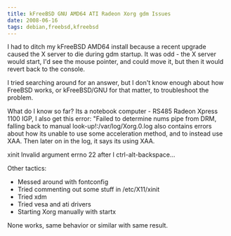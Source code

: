 ```yaml
---
title: kFreeBSD GNU AMD64 ATI Radeon Xorg gdm Issues
date: 2008-06-16
tags: debian,freebsd,kfreebsd
---
```

I had to ditch my kFreeBSD AMD64 install because a recent upgrade caused the X server to die during gdm startup. It was odd - the X server would start, I'd see the mouse pointer, and could move it, but then it would revert back to the console.

I tried searching around for an answer, but I don't know enough about how FreeBSD works, or kFreeBSD/GNU for that matter, to troubleshoot the problem.

What do I know so far? Its a notebook computer - RS485 Radeon Xpress 1100 IGP, I also get this error: "Failed to determine nums pipe from DRM, falling back to manual look-up!:/var/log/Xorg.0.log also contains errors about how its unable to use some acceleration method, and to instead use XAA. Then later on in the log, it says its using XAA.

xinit Invalid argument errno 22 after I ctrl-alt-backspace...

Other tactics:

<ul><li>Messed around with fontconfig</li><li>Tried commenting out some stuff in /etc/X11/xinit</li><li>Tried xdm</li><li>Tried vesa and ati drivers</li><li>Starting Xorg manually with startx</li></ul>
None works, same behavior or similar with same result.


